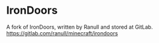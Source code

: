 # IronDoors

A fork of IronDoors, written by Ranull and stored at GitLab.\
https://gitlab.com/ranull/minecraft/irondoors

